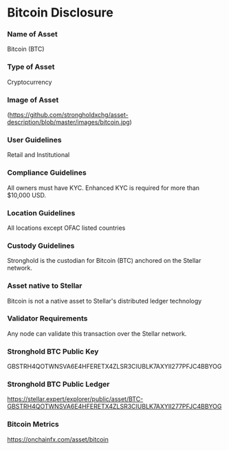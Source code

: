 # Bitcoin Disclosure


### Name of Asset

Bitcoin (BTC)

### Type of Asset

Cryptocurrency

### Image of Asset

(https://github.com/strongholdxchg/asset-description/blob/master/images/bitcoin.jpg)

### User Guidelines

Retail and Institutional

### Compliance Guidelines

All owners must have KYC.  Enhanced KYC is required for more than $10,000 USD.

### Location Guidelines

All locations except OFAC listed countries

### Custody Guidelines

Stronghold is the custodian for Bitcoin (BTC) anchored on the Stellar network.

### Asset native to Stellar

Bitcoin is not a native asset to Stellar's distributed ledger technology

### Validator Requirements

Any node can validate this transaction over the Stellar network.

### Stronghold BTC Public Key

GBSTRH4QOTWNSVA6E4HFERETX4ZLSR3CIUBLK7AXYII277PFJC4BBYOG

### Stronghold BTC Public Ledger

https://stellar.expert/explorer/public/asset/BTC-GBSTRH4QOTWNSVA6E4HFERETX4ZLSR3CIUBLK7AXYII277PFJC4BBYOG

### Bitcoin Metrics

https://onchainfx.com/asset/bitcoin
